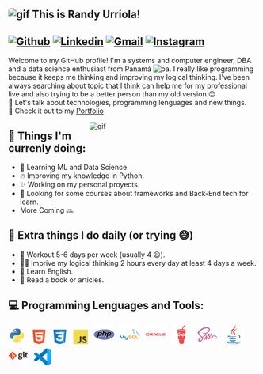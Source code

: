 
## <img alt="gif" src="https://media.giphy.com/media/C7o9DQBDU9WNLdacG1/giphy.gif" width="40" height="40" style="border-radius: 5px"> This is Randy Urriola!
[![Github](https://img.shields.io/badge/-Github-000?style=flat&logo=Github&logoColor=white)](https://github.com/randy-urriola)
[![Linkedin](https://img.shields.io/badge/-LinkedIn-blue?style=flat&logo=Linkedin&logoColor=white)](https://www.linkedin.com/in/randy-urriola/)
[![Gmail](https://img.shields.io/badge/-Gmail-c14438?style=flat&logo=Gmail&logoColor=white)](mailto:randy.urriolah@gmail.com)
[![Instagram](https://img.shields.io/badge/-@ra_codes-9B35C1?style=flat&labelColor=9B35C1&logo=instagram&logoColor=white)](https://www.instagram.com/ra_codes/)
---
Welcome to my GitHub profile! I'm a systems and computer engineer, DBA and a data science enthusiast from Panamá <img  alt ="pa" src="https://github.com/timoludwig/flagpack-dart-sass/blob/main/flags/4x3/pa.svg">. I really like programming because it keeps me thinking and improving my logical thinking. I've been always searching about topic that I think can help me for my professional live and also trying to be a better person than my old version.:blush:
<br/>
💬 Let's talk about technologies, programming lenguages and new things.
<br/>
:briefcase: Check it out to my <a href="https://randy-urriola.github.io/Portfolio/" target="blank">Portfolio</a>

<img align="right" alt="gif" src="https://media.giphy.com/media/bGgsc5mWoryfgKBx1u/giphy.gif" width="340"/>

## :large_blue_diamond: Things I'm currenly doing:
- :bookmark_tabs: Learning ML and Data Science.
- :fire: Improving my knowledge in Python.
- :sparkles: Working on my personal proyects.
- :telescope: Looking for some courses about frameworks and Back-End tech for learn.
- More Coming 🔜

## :large_blue_diamond: Extra things I do daily (or trying :sweat_smile:)
- :muscle: Workout 5-6 days per week (usually 4 :laughing:).
- :man_technologist: Imprive my logical thinking 2 hours every day at least 4 days a week.
- :pencil: Learn English.
- :book: Read a book or articles. 

## 💻 Programming Lenguages and Tools:
<code><img width="7%" src="https://github.com/devicons/devicon/blob/master/icons/python/python-original.svg" title="PYTHON" alt="Python"></code>&nbsp;&nbsp;
<code><img width="6%" src="https://github.com/devicons/devicon/blob/master/icons/html5/html5-original.svg" title="HTML" alt="HTML"></code>&nbsp;&nbsp;
<code><img width="6%" src="https://github.com/devicons/devicon/blob/master/icons/css3/css3-original.svg" title="CSS" alt="CSS"></code>&nbsp;&nbsp;
<code><img width="6%" src="https://github.com/devicons/devicon/blob/master/icons/javascript/javascript-original.svg" title="JavaScript" alt="JavaScript"></code>&nbsp;&nbsp;
<code><img width="8%" src="https://github.com/devicons/devicon/blob/master/icons/php/php-original.svg" title="PHP" alt="PHP"></code>&nbsp;&nbsp;
<code><img width="8%" src="https://github.com/devicons/devicon/blob/master/icons/mysql/mysql-original-wordmark.svg" title="MySQL" alt="MySQL"></code>&nbsp;&nbsp;
<code><img width="8%" src="https://github.com/devicons/devicon/blob/master/icons/oracle/oracle-original.svg" title="Oracle" alt="Oracle"></code>&nbsp;&nbsp;
<code><img width="8%" src="https://github.com/devicons/devicon/blob/master/icons/gulp/gulp-plain.svg" title="Gulp" alt="Gulp"></code>&nbsp;&nbsp;
<code><img width="8%" src="https://github.com/devicons/devicon/blob/master/icons/sass/sass-original.svg" title="sass" alt="sass"></code>&nbsp;&nbsp;
<code><img width="8%" src="https://github.com/devicons/devicon/blob/master/icons/java/java-original.svg" title="java" alt="java"></code>&nbsp;&nbsp;
<code><img width="8%" src="https://github.com/devicons/devicon/blob/master/icons/git/git-original-wordmark.svg" title="Git" alt="git"></code>&nbsp;&nbsp;
<code><img width="7%" src="https://github.com/devicons/devicon/blob/master/icons/vscode/vscode-original.svg" title="VSCode" alt="vscode"></code>&nbsp;&nbsp;
<!--
**randy-urriola/randy-urriola** is a ✨ _special_ ✨ repository because its `README.md` (this file) appears on your GitHub profile.

Here are some ideas to get you started:

- 🔭 I’m currently working on ...
- 🌱 I’m currently learning ...
- 👯 I’m looking to collaborate on ...
- 🤔 I’m looking for help with ...
- 💬 Ask me about ...
- 📫 How to reach me: ...
- 😄 Pronouns: ...
- ⚡ Fun fact: ...
-->
